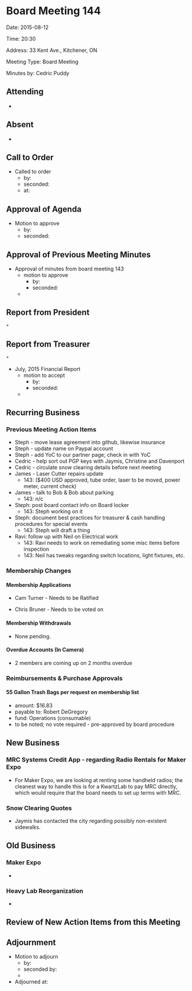 # Board Meeting 144

Date: 2015-08-12

Time: 20:30

Address: 33 Kent Ave., Kitchener, ON

Meeting Type: Board Meeting

Minutes by:  Cedric Puddy

## Attending 
* 

## Absent 
* 


## Call to Order
* Called to order
    * by: 
    * seconded: 
    * at: 

## Approval of Agenda
* Motion to approve
    * by: 
    * seconded: 

## Approval of Previous Meeting Minutes
* Approval of minutes from board meeting 143
    * motion to approve
        * by: 
        * seconded: 
	* 
        
## Report from President
	* 

## Report from Treasurer
	* 

* July, 2015 Financial Report
    * motion to accept
        * by: 
        * seconded: 
	* 
        
## Recurring Business

### Previous Meeting Action Items
* Steph - move lease agreement into github, likewise insurance
* Steph - update name on Paypal account
* Steph - add YoC to our partner page; check in with YoC
* Cedric - help sort out PGP keys with Jaymis, Christine and Davenport
* Cedric - circulate snow clearing details before next meeting
* James - Laser Cutter repairs update 
	* 143: ($400 USD approved, tube order, laser to be moved, power meter, current check)
* James - talk to Bob & Bob about parking
	* 143: n/c
* Steph: post board contact info on Board locker 
	* 143: Steph working on it
* Steph: document best practices for treasurer & cash handling procedures for special events 
	* 143: Steph will draft a thing
* Ravi: follow up with Neil on Electrical work
	* 143: Ravi needs to work on remediating some misc items before inspection
	* 143: Neil has tweaks regarding switch locations, light fixtures, etc.

### Membership Changes

#### Membership Applications
* Cam Turner - Needs to be Ratified

* Chris Bruner - Needs to be voted on

#### Membership Withdrawals
* None pending.

#### Overdue Accounts (In Camera)
* 2 members are coming up on 2 months overdue

### Reimbursements & Purchase Approvals

#### 55 Gallon Trash Bags per request on membership list		
* amount: $16.83		
* payable to: Robert DeGregory
* fund: Operations (consumable)
* to be noted; no vote required - pre-approved by board procedure


## New Business

### MRC Systems Credit App - regarding Radio Rentals for Maker Expo
* For Maker Expo, we are looking at renting some handheld radios; the cleanest way to handle this is for a KwartzLab to pay MRC directly, which would require that the board needs to set up terms with MRC.

### Snow Clearing Quotes
* Jaymis has contacted the city regarding possibly non-existent sidewalks.

## Old Business

### Maker Expo
* 

### Heavy Lab Reorganization
* 

## Review of New Action Items from this Meeting

## Adjournment
* Motion to adjourn
    * by: 
    * seconded by: 
    * 
* Adjourned at: 
